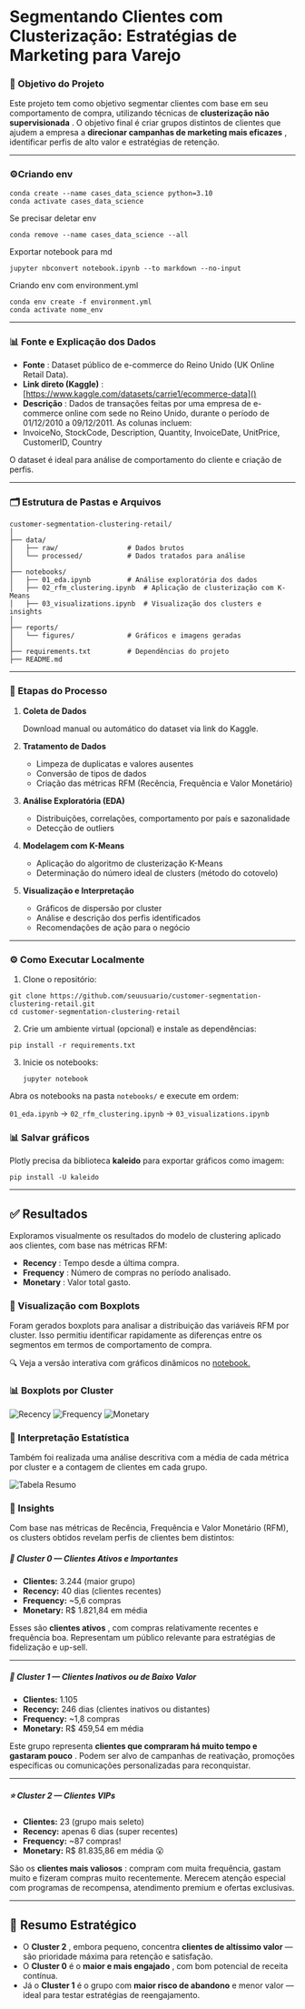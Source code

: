 # Segmentando Clientes com Clusterização: Estratégias de Marketing para Varejo

### 🧠 Objetivo do Projeto

Este projeto tem como objetivo segmentar clientes com base em seu comportamento de compra, utilizando técnicas de **clusterização não supervisionada** . O objetivo final é criar grupos distintos de clientes que ajudem a empresa a **direcionar campanhas de marketing mais eficazes** , identificar perfis de alto valor e estratégias de retenção.

---

### ⚙️Criando env

```
conda create --name cases_data_science python=3.10
conda activate cases_data_science
```

Se precisar deletar env

```
conda remove --name cases_data_science --all
```

Exportar notebook para md

```
jupyter nbconvert notebook.ipynb --to markdown --no-input

```

Criando env com environment.yml

```
conda env create -f environment.yml
conda activate nome_env
```

---

### 📊 Fonte e Explicação dos Dados

- **Fonte** : Dataset público de e-commerce do Reino Unido (UK Online Retail Data).
- **Link direto (Kaggle)** : [https://www.kaggle.com/datasets/carrie1/ecommerce-data]()
- **Descrição** : Dados de transações feitas por uma empresa de e-commerce online com sede no Reino Unido, durante o período de 01/12/2010 a 09/12/2011. As colunas incluem:
- InvoiceNo, StockCode, Description, Quantity, InvoiceDate, UnitPrice, CustomerID, Country

O dataset é ideal para análise de comportamento do cliente e criação de perfis.

---

### 🗂️ Estrutura de Pastas e Arquivos

```
customer-segmentation-clustering-retail/
│
├── data/
│   ├── raw/                 # Dados brutos
│   └── processed/           # Dados tratados para análise
│
├── notebooks/
│   ├── 01_eda.ipynb         # Análise exploratória dos dados
│   ├── 02_rfm_clustering.ipynb  # Aplicação de clusterização com K-Means
│   ├── 03_visualizations.ipynb  # Visualização dos clusters e insights
│
├── reports/
│   └── figures/             # Gráficos e imagens geradas
│
├── requirements.txt         # Dependências do projeto
├── README.md

```

---

### 🔁 Etapas do Processo

1. **Coleta de Dados**

   Download manual ou automático do dataset via link do Kaggle.

2. **Tratamento de Dados**

   - Limpeza de duplicatas e valores ausentes
   - Conversão de tipos de dados
   - Criação das métricas RFM (Recência, Frequência e Valor Monetário)

3. **Análise Exploratória (EDA)**

   - Distribuições, correlações, comportamento por país e sazonalidade
   - Detecção de outliers

4. **Modelagem com K-Means**

   - Aplicação do algoritmo de clusterização K-Means
   - Determinação do número ideal de clusters (método do cotovelo)

5. **Visualização e Interpretação**

   - Gráficos de dispersão por cluster
   - Análise e descrição dos perfis identificados
   - Recomendações de ação para o negócio

---

### ⚙️ Como Executar Localmente

1. Clone o repositório:

```
git clone https://github.com/seuusuario/customer-segmentation-clustering-retail.git
cd customer-segmentation-clustering-retail
```

2. Crie um ambiente virtual (opcional) e instale as dependências:

```
pip install -r requirements.txt
```

3. Inicie os notebooks:
   ```
   jupyter notebook
   ```

Abra os notebooks na pasta `notebooks/` e execute em ordem:

`01_eda.ipynb` → `02_rfm_clustering.ipynb` → `03_visualizations.ipynb`

### 📊 Salvar gráficos

Plotly precisa da biblioteca **kaleido** para exportar gráficos como imagem:

```
pip install -U kaleido
```

---

## ✅ Resultados

Exploramos visualmente os resultados do modelo de clustering aplicado aos clientes, com base nas métricas RFM:

- **Recency** : Tempo desde a última compra.
- **Frequency** : Número de compras no período analisado.
- **Monetary** : Valor total gasto.

### 🎨 Visualização com Boxplots

Foram gerados boxplots para analisar a distribuição das variáveis RFM por cluster. Isso permitiu identificar rapidamente as diferenças entre os segmentos em termos de comportamento de compra.

🔍 Veja a versão interativa com gráficos dinâmicos no [notebook.](notebooks/03_visualizations_interactive.ipynb)

### 📊 Boxplots por Cluster

![Recency](./reports/figures/recency_boxplot.png)
![Frequency](./reports/figures/frequency_boxplot.png)
![Monetary](./reports/figures//monetary_boxplot.png)

### 🧠 Interpretação Estatística

Também foi realizada uma análise descritiva com a média de cada métrica por cluster e a contagem de clientes em cada grupo.

![Tabela Resumo](./reports/figures/cluster_summary_table.png)

### 🧾 Insights

Com base nas métricas de Recência, Frequência e Valor Monetário (RFM), os clusters obtidos revelam perfis de clientes bem distintos:

##### 🔹 **Cluster 0 — Clientes Ativos e Importantes**

- **Clientes:** 3.244 (maior grupo)
- **Recency:** 40 dias (clientes recentes)
- **Frequency:** ~5,6 compras
- **Monetary:** R$ 1.821,84 em média

Esses são **clientes ativos** , com compras relativamente recentes e frequência boa. Representam um público relevante para estratégias de fidelização e up-sell.

---

##### 🔸 **Cluster 1 — Clientes Inativos ou de Baixo Valor**

- **Clientes:** 1.105
- **Recency:** 246 dias (clientes inativos ou distantes)
- **Frequency:** ~1,8 compras
- **Monetary:** R$ 459,54 em média

Este grupo representa **clientes que compraram há muito tempo e gastaram pouco** . Podem ser alvo de campanhas de reativação, promoções específicas ou comunicações personalizadas para reconquistar.

---

##### ⭐ **Cluster 2 — Clientes VIPs**

- **Clientes:** 23 (grupo mais seleto)
- **Recency:** apenas 6 dias (super recentes)
- **Frequency:** ~87 compras!
- **Monetary:** R$ 81.835,86 em média 😮

São os **clientes mais valiosos** : compram com muita frequência, gastam muito e fizeram compras muito recentemente. Merecem atenção especial com programas de recompensa, atendimento premium e ofertas exclusivas.

---

## 🎯 Resumo Estratégico

- O **Cluster 2** , embora pequeno, concentra **clientes de altíssimo valor** — são prioridade máxima para retenção e satisfação.
- O **Cluster 0** é o **maior e mais engajado** , com bom potencial de receita contínua.
- Já o **Cluster 1** é o grupo com **maior risco de abandono** e menor valor — ideal para testar estratégias de reengajamento.
